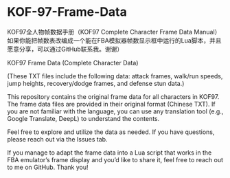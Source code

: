 # KOF-97-Frame-Data
KOF97全人物帧数据手册（KOF97 Complete Character Frame Data Manual）
如果你能把帧数表改编成一个能在FBA模拟器帧数显示框中运行的Lua脚本，并且愿意分享，可以通过GitHub联系我。谢谢）

KOF97 Frame Data (Complete Character Data)

(These TXT files include the following data: attack frames, walk/run speeds, jump heights, recovery/dodge frames, and defense stun data.) 

This repository contains the original frame data for all characters in KOF97. The frame data files are provided in their original format (Chinese TXT). If you are not familiar with the language, you can use any translation tool (e.g., Google Translate, DeepL) to understand the contents.

Feel free to explore and utilize the data as needed. If you have questions, please reach out via the Issues tab.

If you manage to adapt the frame data into a Lua script that works in the FBA emulator’s frame display and you’d like to share it, feel free to reach out to me on GitHub. Thank you!

